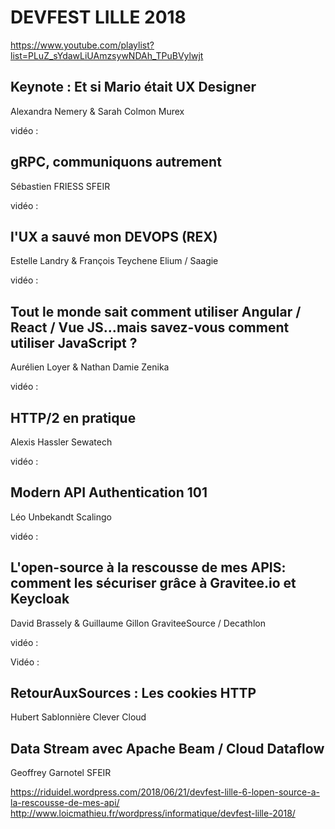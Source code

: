 # DEVFEST LILLE 2018
https://www.youtube.com/playlist?list=PLuZ_sYdawLiUAmzsywNDAh_TPuBVylwjt

## Keynote : Et si Mario était UX Designer
Alexandra Nemery & Sarah Colmon
Murex

vidéo : 

## gRPC, communiquons autrement
Sébastien FRIESS
SFEIR

vidéo : 

## l'UX a sauvé mon DEVOPS (REX)
Estelle Landry & François Teychene
Elium / Saagie

vidéo : 

## Tout le monde sait comment utiliser Angular / React / Vue JS…mais savez-vous comment utiliser JavaScript ?
Aurélien Loyer & Nathan Damie
Zenika

vidéo : 

## HTTP/2 en pratique
Alexis Hassler
Sewatech

vidéo : 

## Modern API Authentication 101
Léo Unbekandt
Scalingo

vidéo : 

## L'open-source à la rescousse de mes APIS: comment les sécuriser grâce à Gravitee.io et Keycloak
David Brassely & Guillaume Gillon
GraviteeSource / Decathlon

vidéo : 


Vidéo :
## RetourAuxSources : Les cookies HTTP
Hubert Sablonnière
Clever Cloud

## Data Stream avec Apache Beam / Cloud Dataflow
Geoffrey Garnotel
SFEIR


https://riduidel.wordpress.com/2018/06/21/devfest-lille-6-lopen-source-a-la-rescousse-de-mes-api/
http://www.loicmathieu.fr/wordpress/informatique/devfest-lille-2018/